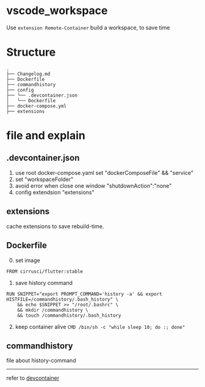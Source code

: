 # vscode_workspace
Use `extension Remote-Container` build a workspace, to save time

# Structure

```
.
├── Changelog.md
├── Dockerfile
├── commandhistory
├── config
├── └── .devcontainer.json
│   └── Dockerfile
├── docker-compose.yml
├── extensions
```

# file and explain
##  .devcontainer.json
1. use root docker-compose.yaml
  set "dockerComposeFile" && "service"
2. set "workspaceFolder"
3. avoid error when close one window
"shutdownAction":"none"
4. config extendsion
"extensions"

## extensions
cache extensions to save rebuild-time.
## Dockerfile
0. set image
```
FROM cirrusci/flutter:stable
```
1. save history command
```
RUN SNIPPET="export PROMPT_COMMAND='history -a' && export HISTFILE=/commandhistory/.bash_history" \
    && echo $SNIPPET >> "/root/.bashrc" \
    && mkdir /commandhistory \
    && touch /commandhistory/.bash_history
```
2. keep container alive
`CMD /bin/sh -c "while sleep 10; do :; done"`

## commandhistory
file about history-command


---

refer to [devcontainer](https://code.visualstudio.com/docs/remote/containers-advanced#_connecting-to-multiple-containers-at-once)

